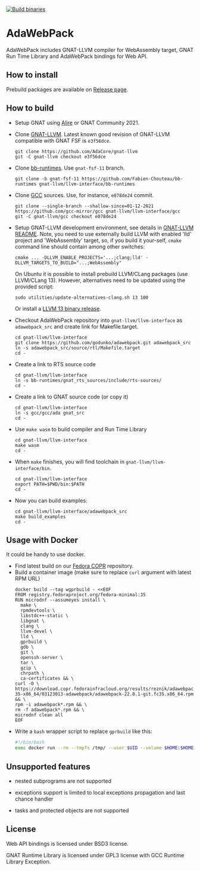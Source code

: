 [![Build binaries](https://github.com/godunko/adawebpack/actions/workflows/build.yml/badge.svg)](https://github.com/godunko/adawebpack/actions/workflows/build.yml)

# AdaWebPack
AdaWebPack includes GNAT-LLVM compiler for WebAssembly target, GNAT Run Time Library and AdaWebPack bindings for Web API.

## How to install

Prebuild packages are available on [Release page](https://github.com/godunko/adawebpack/releases).

## How to build

 * Setup GNAT using [Alire](https://alire.ada.dev/) or GNAT Community 2021.

 * Clone [GNAT-LLVM](https://github.com/AdaCore/gnat-llvm). Latest known good revision of GNAT-LLVM compatible with GNAT FSF is `e3f56dce`.
   ```
   git clone https://github.com/AdaCore/gnat-llvm
   git -C gnat-llvm checkout e3f56dce
   ```

 * Clone [bb-runtimes](https://github.com/Fabien-Chouteau/bb-runtimes). Use `gnat-fsf-11` branch.
   ```
   git clone -b gnat-fsf-11 https://github.com/Fabien-Chouteau/bb-runtimes gnat-llvm/llvm-interface/bb-runtimes
   ```

 * Clone [GCC](https://github.com/gcc-mirror/gcc) sources. Use, for instance, `e078de24` commit.
   ```
   git clone --single-branch --shallow-since=01-12-2021 https://github.com/gcc-mirror/gcc gnat-llvm/llvm-interface/gcc
   git -C gnat-llvm/gcc checkout e078de24
   ```

 * Setup GNAT-LLVM development environment, see details in
   [GNAT-LLVM README](https://github.com/AdaCore/gnat-llvm). Note, you need to use
   externally build LLVM with enabled 'lld' project and 'WebAssembly' target,
   so, if you build it your-self, `cmake` command line should contain among other switches:

   ```
   cmake ... -DLLVM_ENABLE_PROJECTS='...;clang;lld' -DLLVM_TARGETS_TO_BUILD="...;WebAssembly"
   ```

   On Ubuntu it is possible to install prebuild LLVM/CLang packages (use LLVM/CLang 13). However,
   alternatives need to be updated using the provided script:

   ```
   sudo utilities/update-alternatives-clang.sh 13 100
   ```

   Or install a [LLVM 13 binary release](https://github.com/llvm/llvm-project/releases).

 * Checkout AdaWebPack repository into `gnat-llvm/llvm-interface` as
   `adawebpack_src` and create link for Makefile.target.

   ```
   cd gnat-llvm/llvm-interface
   git clone https://github.com/godunko/adawebpack.git adawebpack_src
   ln -s adawebpack_src/source/rtl/Makefile.target
   cd -
   ```

 * Create a link to RTS source code
   ```
   cd gnat-llvm/llvm-interface
   ln -s bb-runtimes/gnat_rts_sources/include/rts-sources/
   cd -
   ```

 * Create a link to GNAT source code (or copy it)
   ```
   cd gnat-llvm/llvm-interface
   ln -s gcc/gcc/ada gnat_src
   cd -
   ```

 * Use `make wasm` to build compiler and Run Time Library
   ```
   cd gnat-llvm/llvm-interface
   make wasm
   cd -
   ```

 * When `make` finishes, you will find toolchain in `gnat-llvm/llvm-interface/bin`.
   ```
   cd gnat-llvm/llvm-interface
   export PATH=$PWD/bin:$PATH
   cd -
   ```

 * Now you can build examples:
   ```
   cd gnat-llvm/llvm-interface/adawebpack_src
   make build_examples
   cd -
   ```

## Usage with Docker

It could be handy to use docker.
* Find latest build on our [Fedora COPR](https://copr.fedorainfracloud.org/coprs/reznik/adawebpack/) repository.
* Build a container image (make sure to replace `curl` argument with latest RPM URL)
  ```
  docker build --tag wgprbuild - <<EOF
  FROM registry.fedoraproject.org/fedora-minimal:35
  RUN microdnf --assumeyes install \
    make \
    rpmdevtools \
    libstdc++-static \
    libgnat \
    clang \
    llvm-devel \
    lld \
    gprbuild \
    gdb \
    git \
    openssh-server \
    tar \
    gzip \
    chrpath \
    ca-certificates && \
  curl -O \
  https://download.copr.fedorainfracloud.org/results/reznik/adawebpack/fedora-35-x86_64/03123013-adawebpack/adawebpack-22.0.1-git.fc35.x86_64.rpm && \
  rpm -i adawebpack*.rpm && \
  rm -f adawebpack*.rpm && \
  microdnf clean all
  EOF
  ```
* Write a `bash` wrapper script to replace `gprbuild` like this:
  ```bash
  #!/bin/bash
  exec docker run --rm --tmpfs /tmp/ --user $UID --volume $HOME:$HOME --workdir $PWD wgprbuild gprbuild "$@"
  ```


## Unsupported features

 - nested subprograms are not supported

 - exceptions support is limited to local exceptions propagation and last
   chance handler

 - tasks and protected objects are not supported

## License

Web API bindings is licensed under BSD3 license.

GNAT Runtime Library is licensed under GPL3 license with GCC Runtime Library Exception.

